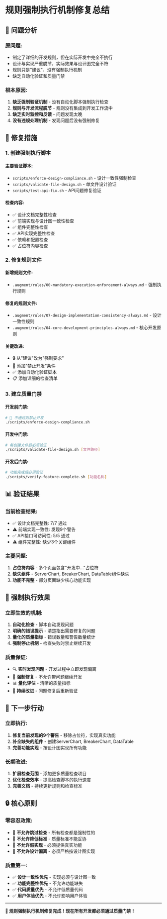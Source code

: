 # 规则强制执行机制修复总结

## 🚨 **问题分析**

### **原问题**:
- 制定了详细的开发规则，但在实际开发中完全不执行
- 设计与实现严重脱节，实际效果与设计图完全不符
- 规则只是"建议"，没有强制执行机制
- 缺乏自动化验证和质量门禁

### **根本原因**:
1. **缺乏强制验证机制** - 没有自动化脚本强制执行检查
2. **规则与开发流程脱节** - 规则没有集成到开发工作流中
3. **缺乏实时监控和反馈** - 问题发现太晚
4. **没有违规处理机制** - 发现问题后没有强制修复

## 🔧 **修复措施**

### **1. 创建强制执行脚本**

#### **主要验证脚本**:
- `scripts/enforce-design-compliance.sh` - 设计一致性强制检查
- `scripts/validate-file-design.sh` - 单文件设计验证
- `scripts/test-api-fix.sh` - API问题修复验证

#### **检查内容**:
- ✅ 设计文档完整性检查
- ✅ 前端实现与设计图一致性检查
- ✅ 组件完整性检查
- ✅ API实现完整性检查
- ✅ 依赖和配置检查
- ✅ 占位符内容检查

### **2. 修复规则文件**

#### **新增规则文件**:
- `.augment/rules/00-mandatory-execution-enforcement-always.md` - 强制执行规则

#### **修复的规则文件**:
- `.augment/rules/07-design-implementation-consistency-always.md` - 设计一致性规则
- `.augment/rules/04-core-development-principles-always.md` - 核心开发原则

#### **关键改进**:
- 🔒 从"建议"改为"强制要求"
- 🚫 添加"禁止开发"条件
- ✅ 添加自动化验证脚本
- 📋 添加详细的检查清单

### **3. 建立质量门禁**

#### **开发前门禁**:
```bash
# 🚫 不通过则禁止开发
./scripts/enforce-design-compliance.sh
```

#### **开发中门禁**:
```bash
# 每创建文件后必须验证
./scripts/validate-file-design.sh [文件路径]
```

#### **开发后门禁**:
```bash
# 功能完成后必须验证
./scripts/verify-feature-complete.sh [功能名称]
```

## 📊 **验证结果**

### **当前检查结果**:
- ✅ 设计文档完整性: 7/7 通过
- ⚠️  前端实现一致性: 发现9个警告
- ✅ API接口可访问性: 5/5 通过
- ⚠️  组件完整性: 缺少3个关键组件

### **主要问题**:
1. **占位符内容** - 多个页面包含"开发中..."占位符
2. **缺失组件** - ServerChart, BreakerChart, DataTable组件缺失
3. **功能不完整** - 部分页面缺少核心功能实现

## 🎯 **强制执行效果**

### **立即生效的机制**:
1. **自动化检查** - 脚本自动发现问题
2. **明确的错误提示** - 清楚指出需要修复的问题
3. **量化的质量指标** - 错误数量和警告数量统计
4. **强制停止机制** - 检查失败时禁止继续开发

### **质量保证**:
- 🔍 **实时发现问题** - 开发过程中立即发现偏离
- 🚫 **强制修复** - 不允许带问题继续开发
- 📊 **量化评估** - 清晰的质量指标
- 🔄 **持续改进** - 问题修复后重新验证

## 🚀 **下一步行动**

### **立即执行**:
1. **修复当前发现的9个警告** - 移除占位符，实现真实功能
2. **补全缺失的组件** - 创建ServerChart, BreakerChart, DataTable
3. **完善功能实现** - 按设计图实现所有功能

### **长期改进**:
1. **扩展检查范围** - 添加更多质量检查项目
2. **优化检查效率** - 提高检查脚本的执行速度
3. **完善文档** - 持续更新规则和检查标准

## 🔒 **核心原则**

### **零容忍政策**:
- 🚫 **不允许跳过检查** - 所有检查都是强制性的
- 🚫 **不允许降低标准** - 质量标准不能妥协
- 🚫 **不允许假实现** - 必须提供真实功能
- 🚫 **不允许设计偏离** - 必须严格按设计图实现

### **质量第一**:
- ✅ **设计一致性优先** - 实现必须与设计图一致
- ✅ **功能完整性优先** - 不允许功能缺失
- ✅ **代码质量优先** - 不允许低质量代码
- ✅ **用户体验优先** - 不允许影响用户体验

---

**🎉 规则强制执行机制修复完成！现在所有开发都必须通过质量门禁！**
